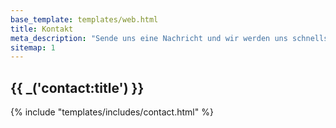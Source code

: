 ```yaml
---
base_template: templates/web.html
title: Kontakt
meta_description: "Sende uns eine Nachricht und wir werden uns schnellstmöglich mit Dir in Verbindung setzen."
sitemap: 1
---
```


<section>
	<div class="container">
		<div class="row">
			<div class="col-12">
				<div class="section-title-header text-center">
					<h1 class="section-title wow fadeInUp" data-wow-delay="0.2s">{{ _('contact:title') }}</h1>
				</div>
			</div>
		</div>
		<div class="row justify-content-center">
			<div class="col-lg-8 col-md-12 col-xs-12">
				{% include "templates/includes/contact.html" %}
			</div>
		</div>
	</div>
</section>
